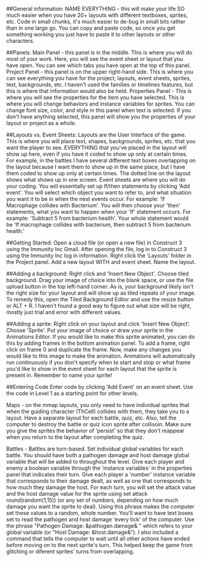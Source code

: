 ##General information:
  NAME EVERYTHING - this will make your life SO much easier when you have 20+ layouts with different textboxes, sprites, etc.
  Code in small chunks, it's much easier to de-bug in small bits rather than in one large go.
  You can copy and paste code, so once you get something working you just have to paste it to other layouts or other characters.

##Panels:
   Main Panel - this panel is in the middle. This is where you will do most of your work. Here, you will see the event sheet or layout that you have open. You can see which tabs you have open at the top of this panel. 
   Project Panel - this panel is on the upper right-hand side. This is where you can see everything you have for the project; layouts, event sheets, sprites, text, backgrounds, etc. I haven't used the families or timelines features, but this is where that information would also be held. 
   Properties Panel - This is where you will see the properties for the item you have selected. This is where you will change behaviors and instance variables for sprites. You can change font size, color, and style in this panel when text is selected. If you don't have anything selected, this panel will show you the properties of your layout or project as a whole. 
   
##Layouts vs. Event Sheets:
  Layouts are the User Interface of the game. This is where you will place text, shapes, backgrounds, sprites, etc. that you want the player to see. EVERYTHING that you've placed in the layout will show up here, even if you have it coded to show up only at certain times. For example, in the battles I have several different text boxes overlapping on the layout because I want them to show up in the same place, but I have them coded to show up only at certain times. The dotted line on the layout shows what shows up in one screen. 
  Event sheets are where you will do your coding. You will essentially set up If/then statements by clicking 'Add event'. You will select which object you want to refer to, and what situation you want it to be in when the next events occur. For example: 'If Macrophage collides with Bacterium'. You will then choose your 'then' statements, what you want to happen when your 'If' statement occurs. For example: 'Subtract 5 from bacterium health'. Your whole statement would be 'If macrophage collides with bacterium, then subtract 5 from bacterium health.'
   

##Getting Started:
  Open a cloud file (or open a new file) in Construct 3 using the Immunity Inc Gmail.
  After opening the file, log in to Construct 3 using the Immunity Inc log in information.
  Right click the 'Layouts' folder in the Project panel. Add  a new layout WITH and event sheet. Name the layout.

##Adding a background:
  Right click and 'Insert New Object'. Choose tiled background. 
  Drag your image of choice into the blank space, or use the file upload button in the top left-hand corner. 
  As is, your background likely isn't the right size for your layout and will show up as tiled repeats of your image. To remedy this, open the Tiled Background Editor and use the resize button or ALT + R. I haven't found a good way to figure out what size will be right, mostly just trial and error with different values.
  
##Adding a sprite:
  Right click on your layout and click 'Insert New Object'. Choose 'Sprite'.
  Put your image of choice or draw your sprite in the Animations Editor.
  If you would like to make this sprite animated, you can do this by adding frames in the bottom animation panel. To add a frame, right click on frame 0 and duplicate the frame. Now, make any changes you would like to this image to make the animation. Animations will automatically run continuously if you don't specify when to start and stop or what frame you'd like to show in the event sheet for each layout that the sprite is present in.
  Remember to name your sprite!
  
##Entering Code
  Enter code by clicking 'Add Event' on an event sheet. Use the code in Level 1 as a starting point for other levels.
    
  Maps - on the mmap layouts, you only need to have individual sprites that when the guiding character (ThCell) collides with them, they take you to a layout. Have a separate layout for each battle, quiz, etc. Also, tell the computer to destroy the battle or quiz icon sprite after collisoin. Make sure you give the sprites the behavior of 'persist' so that they don't reappear when you return to the layout after completing the quiz.
    
  Battles - Battles are turn-based. Set individual global variables for each battle. You should have both a pathogen damage and host damage global variable that will be added to throughout the level. Give each player and enemy a boolean variable through the 'instance variables' in the properties panel that indicates their turn. Give each player a 'number' instance variable that corresponds to their damage dealt, as well as one that corresponds to how much they damage the host. For each turn, you will set the attack value and the host damage value for the sprite using set attack round(random(1,15)) (or any set of numbers, depending on how much damage you want the sprite to deal). Using this phrase makes the computer set these values to a random, whole number. You'll want to have text boxes set to read the pathogen and host damage 'every tick' of the computer. Use the phrase "Pathogen Damage: &pathogen.damage& " which refers to your global variable (or "Host Damage: &host.damage&"). I also included a command that tells the computer to wait until all other actions have ended before moving on to the next sprite's turn. This helped keep the game from glitching or diferent sprites' turns from overlapping.
    
  
